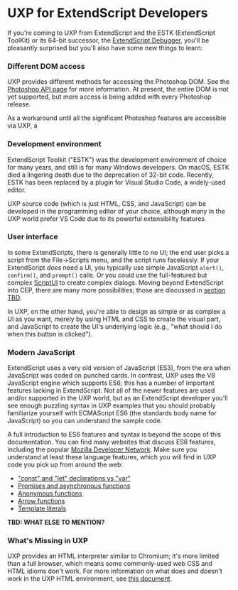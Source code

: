 # UXP for ExtendScript Developers

If you're coming to UXP from ExtendScript and the ESTK (ExtendScript ToolKit) or its 64-bit successor, the [ExtendScript Debugger](https://marketplace.visualstudio.com/items?itemName=Adobe.extendscript-debug), you'll be pleasantly surprised but you'll also have some new things to learn:

### Different DOM access

UXP provides different methods for accessing the Photoshop DOM. See the [Photoshop API page](/photoshop-specific-apis/index.md) for more information. At present, the entire DOM is not yet supported, but more access is being added with every Photoshop release.

As a workaround until all the significant Photoshop features are accessible via UXP, a 

### Development environment
ExtendScript Toolkit ("ESTK") was the development environment of choice for many years, and still is for many Windows developers. On macOS, ESTK died a lingering death due to the deprecation of 32-bit code. Recently, ESTK has been replaced by a plugin for Visual Studio Code, a widely-used editor.

UXP source code (which is just HTML, CSS, and JavaScript) can be developed in the programming editor of your choice, although many in the UXP world prefer VS Code due to its powerful extensibility features.

### User interface
In some ExtendScripts, there is generally little to no UI; the end user picks a script from the File->Scripts menu, and the script runs facelessly. If your ExtendScript  *does* need a UI, you typically use simple JavaScript `alert()`, `confirm()`, and `prompt()` calls. Or you could use the full-featured but complex [ScriptUI](https://creativepro.com/files/kahrel/indesign/scriptui.html) to create complex dialogs. Moving beyond ExtendScript into CEP, there are many more possibilities; those are discussed in [section TBD](../tbd.md).

In UXP, on the other hand, you're able to design as simple or as complex a UI as you want, merely by using HTML and CSS to create the visual part, and JavaScript to create the UI's underlying logic (e.g., "what should I do when this button is clicked").

### Modern JavaScript
ExtendScript uses a very old version of JavaScript (ES3), from the era when JavaScript was coded on punched cards. In contrast, UXP uses the V8 JavaScript engine which supports ES6; this has a number of important features lacking in ExtendScript. Not all of the newer features are used and/or supported in the UXP world, but as an ExtendScript developer you'll see enough puzzling syntax in UXP examples that you should probably familiarize yourself with ECMAScript ES6 (the standards body name for JavaScript) so you can understand the sample code.

A full introduction to ES6 features and syntax is beyond the scope of this documentation. You can find many websites that discuss ES6 features, including the popular [Mozilla Developer Network](https://developer.mozilla.org/en-US/docs/Web/JavaScript). Make sure you understand at least these language features, which you will find in UXP code you pick up from around the web:

- ["const" and "let" declarations vs "var"](https://developer.mozilla.org/en-US/docs/Web/JavaScript/Reference/Statements)
- [Promises and asynchronous functions](https://developer.mozilla.org/en-US/docs/Learn/JavaScript/Asynchronous)
- [Anonymous functions](https://developer.mozilla.org/en-US/docs/Web/JavaScript/Reference/Functions)
- [Arrow functions](https://developer.mozilla.org/en-US/docs/Web/JavaScript/Reference/Functions/Arrow_functions)
- [Template literals](https://developer.mozilla.org/en-US/docs/Web/JavaScript/Reference/Template_literals)

__TBD: WHAT ELSE TO MENTION?__

### What's Missing in UXP
UXP provides an HTML interpreter similar to Chromium; it's more limited than a full browser, which means some commonly-used web CSS and HTML idioms don't work. For more information on what does and doesn't work in the UXP HTML environment, see [this document](../uxp-development/unsupported.md).